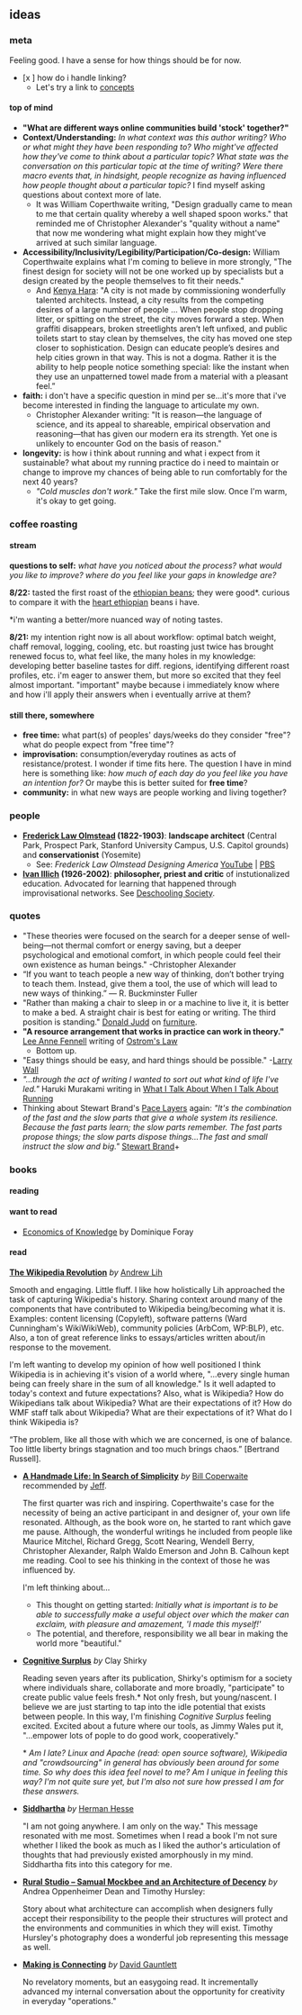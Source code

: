 ## ideas



###  meta
Feeling good. I have a sense for how things should be for now.

+ [x ] how do i handle linking?
	+ Let's try a link to [concepts](https://github.com/PTPells/Lists/blob/master/concepts.md)

#### top of mind
+ **"What are different ways online communities build 'stock' together?"**
+ **Context/Understanding:** *In what context was this author writing? Who or what might they have been responding to? Who might've affected how they've come to think about a particular topic? What state was the conversation on this particular topic at the time of writing? Were there macro events that, in hindsight, people recognize as having influenced how people thought about a particular topic?* I find myself asking questions about context more of late.
    + It was William Coperthwaite writing, "Design gradually came to mean to me that certain quality whereby a well shaped spoon works." that reminded me of Christopher Alexander's "quality without a name" that now me wondering what might explain how they might've arrived at such similar language.
+ **Accessibility/Inclusivity/Legibility/Participation/Co-design:** William Coperthwaite explains what I'm coming to believe in more strongly, "The finest design for society will not be one worked up by specialists but a design created by the people themselves to fit their needs."
  + And [Kenya Hara](https://en.wikipedia.org/wiki/Kenya_Hara): "A city is not made by commissioning wonderfully talented architects. Instead, a city results from the competing desires of a large number of people … When people stop dropping litter, or spitting on the street, the city moves forward a step. When graffiti disappears, broken streetlights aren’t left unfixed, and public toilets start to stay clean by themselves, the city has moved one step closer to sophistication. Design can educate people’s desires and help cities grown in that way. This is not a dogma. Rather it is the ability to help people notice something special: like the instant when they use an unpatterned towel made from a material with a pleasant feel.”
+ **faith:** i don't have a specific question in mind per se...it's more that i've become interested in finding the language to articulate my own.
	+ Christopher Alexander writing: "It is reason—the language of science, and its appeal to shareable, empirical observation and reasoning—that has given our modern era its strength. Yet one is unlikely to encounter God on the basis of reason."
+ **longevity:**  is how i think about running and what i expect from it sustainable? what about my running practice do i need to maintain or change to improve my chances of being able to run comfortably for the next 40 years?
	+ *"Cold muscles don't work."* Take the first mile slow. Once I'm warm, it's okay to get going.



###  coffee roasting
#### stream
**questions to self:** *what have you noticed about the process? what would you like to improve? where do you feel like your gaps in knowledge are?*

**8/22:**  tasted the first roast of the [ethiopian beans](https://www.sweetmarias.com/ethiopia-wet-process-hambela-hassan.html); they were good*. curious to compare it with the [heart ethiopian](https://www.heartroasters.com/collections/beans/products/ethiopia-gedeb) beans i have.

\*i'm wanting a better/more nuanced way of noting tastes.

**8/21:** my intention right now is all about workflow: optimal batch weight, chaff removal, logging, cooling, etc. but roasting just twice has brought renewed focus to, what feel like, the many holes in my knowledge: developing better baseline tastes for diff. regions, identifying different roast profiles, etc. i'm eager to answer them, but more so excited that they feel almost important. "important" maybe because i immediately know where and how i'll apply their answers when i eventually arrive at them?



#### still there, somewhere
+  **free time:**  what part(s) of peoples' days/weeks do they consider "free"? what do people expect from "free time"?
+  **improvisation:** consumption/everyday routines as acts of resistance/protest. I wonder if time fits here. The question I have in mind here is something like: *how much of each day do you feel like you have an intention for?* Or maybe this is better suited for **free time**?
+  **community:** in what new ways are people working and living together?



### people
+  **[Frederick Law Olmstead](https://en.wikipedia.org/wiki/Frederick_Law_Olmsted) (1822-1903)**: **landscape architect** (Central Park, Prospect Park, Stanford University Campus, U.S. Capitol grounds) and **conservationist** (Yosemite)
	+ See: *Frederick Law Olmstead Designing America* [YouTube](https://www.youtube.com/watch?v=_pbwem7z4lY) | [PBS](https://www.pbs.org/video/frederick-law-olmsted-designing-america-frederick-law-olmsted-designing-america/)
+  **[Ivan Illich](https://en.wikipedia.org/wiki/Ivan_Illich) (1926-2002)**: **philosopher, priest and critic** of instutionalized education. Advocated for learning that happened through improvisational networks. See [Deschooling Society](https://en.wikipedia.org/wiki/Deschooling_Society).


###  quotes
+ "These theories were focused on the search for a deeper sense of well-being—not thermal comfort or energy saving, but a deeper psychological and emotional comfort, in which people could feel their own existence as human beings." -Christopher Alexander
+ “If you want to teach people a new way of thinking, don’t bother trying to teach them. Instead, give them a tool, the use of which will lead to new ways of thinking.” — R. Buckminster Fuller
+ "Rather than making a chair to sleep in or a machine to live it, it is better to make a bed. A straight chair is best for eating or writing. The third position is standing." [Donald Judd](https://en.wikipedia.org/wiki/Donald_Judd) on [furniture](https://web.archive.org/web/20140103044123/http://www.juddfoundation.org/furniture/essay.htm).
+ **"A resource arrangement that works in practice can work in theory."** [Lee Anne Fennell](https://www.thecommonsjournal.org/articles/10.18352/ijc.252/) writing of [Ostrom's Law](https://en.wikipedia.org/wiki/Elinor_Ostrom#Ostrom's_law)
	+ Bottom up.
+ "Easy things should be easy, and hard things should be possible." -[Larry Wall](https://en.wikiquote.org/wiki/Larry_Wall#Other)
+ *"...through the act of writing I wanted to sort out what kind of life I've led."* Haruki Murakami writing in [What I Talk About When I Talk About Running](https://en.wikipedia.org/wiki/What_I_Talk_About_When_I_Talk_About_Running)
+ Thinking about Stewart Brand's [Pace Layers](http://blog.longnow.org/02015/01/27/stewart-brand-pace-layers-thinking-at-the-interval/) again:
*"It's the combination of the fast and the slow parts that give a whole system its resilience. Because the fast parts learn; the slow parts remember. The fast parts propose things; the slow parts dispose things...The fast and small instruct the slow and big."* [Stewart Brand](https://youtu.be/VugDxZW0VHA?t=6m18s)+

###  books
#### reading



#### want to read
+ [Economics of Knowledge](https://mitpress.mit.edu/books/economics-knowledge) by Dominique Foray

#### read
**[The Wikipedia Revolution](https://en.wikipedia.org/wiki/The_Wikipedia_Revolution)** *by* [Andrew Lih](https://en.wikipedia.org/wiki/Andrew_Lih)  

Smooth and engaging. Little fluff. I like how holistically Lih approached the task of capturing Wikipedia's history. Sharing context around many of the components that have contributed to Wikipedia being/becoming what it is. Examples: content licensing (Copyleft), software patterns (Ward Cunningham's WikiWikiWeb), community policies (ArbCom, WP:BLP), etc. Also, a ton of great reference links to essays/articles written about/in response to the movement.  

I'm left wanting to develop my opinion of how well positioned I think Wikipedia is in achieving it's vision of a world where, "...every single human being can freely share in the sum of all knowledge." Is it well adapted to today's context and future expectations? Also, what is Wikipedia? How do Wikipedians talk about Wikipedia? What are their expectations of it? How do WMF staff talk about Wikipedia? What are their expectations of it? What do I think Wikipedia is?  

“The problem, like all those with which we are concerned, is one of balance. Too little liberty brings stagnation and too much brings chaos.” [Bertrand Russell].

+ **[A Handmade Life: In Search of Simplicity](https://www.goodreads.com/work/quotes/742734-a-handmade-life-in-search-of-simplicity)** *by* [Bill Coperwaite](https://en.wikipedia.org/wiki/William_Coperthwaite) recommended by [Jeff](http://github.com/jnoh).

   The first quarter was rich and inspiring. Coperthwaite's case for the necessity of being an active participant in and designer of, your own life resonated. Although, as the book wore on, he started to rant which gave me pause. Although, the wonderful writings he included from people like Maurice Mitchel, Richard Gregg, Scott Nearing, Wendell Berry, Christopher Alexander, Ralph Waldo Emerson and John B. Calhoun kept me reading. Cool to see his thinking in the context of those he was influenced by.

	 I'm left thinking about...

	 + This thought on getting started: *Initially what is important is to be able to successfully make a useful object over which the maker can exclaim, with pleasure and amazement, 'I made this myself!'*
	 + The potential, and therefore, responsibility we all bear in making the world more "beautiful."

+ **[Cognitive Surplus](https://en.wikipedia.org/wiki/Cognitive_Surplus)** *by* Clay Shirky

	 Reading seven years after its publication, Shirky's optimism for a society where individuals share, collaborate and more broadly, "participate" to create public value feels fresh.* Not only fresh, but young/nascent. I believe we are just starting to tap into the idle potential that exists between people.  In this way, I'm finishing *Cognitive Surplus* feeling excited. Excited about a future where our tools, as Jimmy Wales put it, "...empower lots of pople to do good work, cooperatively."

	 \* *Am I late? Linux and Apache (read: open source software), Wikipedia and "crowdsourcing" in general has obviously been around for some time. So why does this idea feel novel to me? Am I unique in feeling this way? I'm not quite sure yet, but I'm also not sure how pressed I am for these answers.*
+ **[Siddhartha](https://en.wikipedia.org/wiki/Siddhartha_(novel))** *by* [Herman Hesse](https://en.wikipedia.org/wiki/Hermann_Hesse)

	 "I am not going anywhere. I am only on the way." This message resonated with me most. Sometimes when I read a book I'm not sure whether I liked the book as much as I liked the author's articulation of thoughts that had previously existed amorphously in my mind. Siddhartha fits into this category for me.

+ **[Rural Studio – Samual Mockbee and an Architecture of Decency](https://books.google.com/books/about/Rural_Studio.html?id=Cjy8Mt4hn_QC&source=kp_book_description)** *by* Andrea Oppenheimer Dean and Timothy Hursley:

	 Story about what architecture can accomplish when designers fully accept their responsibility to the people their structures will protect and the environments and communities in which they will exist. Timothy Hursley's photography does a wonderful job representing this message as well.

+  **[Making is Connecting](https://books.google.com/books/about/Making_is_Connecting.html?id=4-X-twEACAAJ&source=kp_book_description)** *by* [David Gauntlett](https://en.wikipedia.org/wiki/David_Gauntlett)

	 No revelatory moments, but an easygoing read. It incrementally advanced my internal conversation about the opportunity for creativity in everyday "operations."
